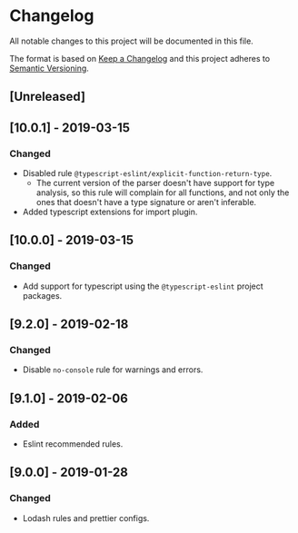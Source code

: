 # Changelog

All notable changes to this project will be documented in this file.

The format is based on [Keep a Changelog](http://keepachangelog.com/en/1.0.0/)
and this project adheres to [Semantic Versioning](http://semver.org/spec/v2.0.0.html).

## [Unreleased]

## [10.0.1] - 2019-03-15
### Changed
- Disabled rule `@typescript-eslint/explicit-function-return-type`.
  - The current version of the parser doesn't have support for type analysis, so this rule will
  complain for all functions, and not only the ones that doesn't have a type signature or aren't
  inferable.
- Added typescript extensions for import plugin.

## [10.0.0] - 2019-03-15
### Changed
- Add support for typescript using the `@typescript-eslint` project packages.

## [9.2.0] - 2019-02-18
### Changed
- Disable `no-console` rule for warnings and errors.

## [9.1.0] - 2019-02-06
### Added
- Eslint recommended rules.

## [9.0.0] - 2019-01-28
### Changed
- Lodash rules and prettier configs.
